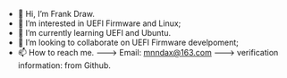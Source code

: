 - 👋 Hi, I’m Frank Draw.
- 👀 I’m interested in UEFI Firmware and Linux;
- 🌱 I’m currently learning UEFI and Ubuntu.
- 💞️ I’m looking to collaborate on UEFI Firmware develpoment;
- 📫 How to reach me.   ---> Email: mnndax@163.com      ---> verification information: from Github.

<!---
FrankDraw/FrankDraw is a ✨ special ✨ repository because its `README.md` (this file) appears on your GitHub profile.
You can click the Preview link to take a look at your changes.
--->
